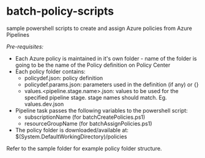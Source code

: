 # batch-policy-scripts
sample powershell scripts to create and assign Azure policies from Azure Pipelines

*Pre-requisites:*
- Each Azure policy is maintained in it's own folder - name of the folder is going to be the name of the Policy definition on Policy Center
- Each policy folder contains:
    - policydef.json: policy definition
    - policydef.params.json: parameters used in the definition (if any) or {}
    - values.<pipeline.stage.name>.json: values to be used for the specified pipeline stage. stage names should match. Eg. values.dev.json
- Pipeline task passes the following variables to the powershell script:
    - subscriptionName (for batchCreatePolicies.ps1)
    - resourceGroupName (for batchAssignPolicies.ps1)
- The policy folder is downloaded/available at: $(System.DefaultWorkingDirectory)/policies

Refer to the sample folder for example policy folder structure.